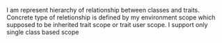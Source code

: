 I am represent hierarchy of relationship between classes and traits.
Concrete type of reletionship is defined by my environment scope which supposed to be inherited trait scope or trait user scope. 
I support only single class based scope